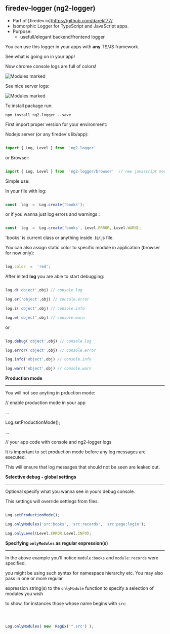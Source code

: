 ## firedev-logger (ng2-logger) ##

- Part of [firedev.io](https://github.com/darekf77/
- Isomorphic Logger for TypeScript and JavaScript apps.
- Purpose:
  + usefull/elegant backend/frontend logger

You can use this logger in your apps with **any**
TS/JS framework.
 
See what is going on in your app!

Now chrome console logs are full of colors!

![Modules marked](screen.png)

See nice server logs:

![Modules marked](server.png)


To install package run:
```
npm install ng2-logger --save
```  

First import proper version for your environment:

  

Nodejs server (or any firedev's lib/app):

  

```ts

import { Log, Level } from  'ng2-logger'

```

or Browser:

  

```ts

import { Log, Level } from  'ng2-logger/browser'  // new javascript module: es2015 + esnext + angular ivy support

```

  

Simple use:

  

In your file with log:

```ts

const  log  =  Log.create('books');

```

or if you wanna just log errors and warnings :

```ts

const  log  =  Log.create('books', Level.ERROR, Level.WARN);

```

'books' is current class or anything inside *.ts/*.js file.

  

You can also assign static color to specific module in application (browser for now only):

```ts

log.color  =  'red';

```

After inited **log** you are able to start debugging:

```ts

log.d('object',obj) // console.log

log.er('object',obj) // console.error

log.i('object',obj) // console.info

log.w('object',obj) // console.warn

```

or

```ts

log.debug('object',obj) // console.log

log.error('object',obj) // console.error

log.info('object',obj) // console.info

log.warn('object',obj) // console.warn

```

  
  

**Production mode**

-------------------

  

You will not see anyting in prduction mode:

  

// enable production mode in your app

...

Log.setProductionMode();

...

// your app code with console and ng2-logger logs

  
  

It is important to set production mode before any log messages are executed.

This will ensure that log messages that should not be seen are leaked out.

  
  

**Selective debug - global settings**

-------------------

  

Optional specify what you wanna see in yours debug console.

This settings will override settings from files.

  

```ts

Log.setProductionMode();

Log.onlyModules('src:books', 'src:records', 'src:page:login');

Log.onlyLevel(Level.ERROR,Level.INFO);

```

  

**Specifying `onlyModules` as regular expression(s)**

-------------------

  

In the above example you'll notice `module:books` and `module:records` were specified.

you might be using such syntax for namespace hierarchy etc. You may also pass in one or more regular

expression string(s) to the `onlyModule` function to specify a selection of modules you wish

to show, for instances those whose name begins with `src`:

  

```ts

  

Log.onlyModules( new  RegEx('^.src') );

```

